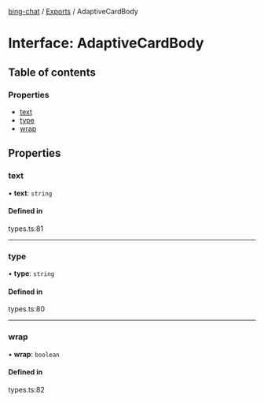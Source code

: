 [bing-chat](../readme.md) / [Exports](../modules.md) / AdaptiveCardBody

# Interface: AdaptiveCardBody

## Table of contents

### Properties

- [text](AdaptiveCardBody.md#text)
- [type](AdaptiveCardBody.md#type)
- [wrap](AdaptiveCardBody.md#wrap)

## Properties

### text

• **text**: `string`

#### Defined in

types.ts:81

___

### type

• **type**: `string`

#### Defined in

types.ts:80

___

### wrap

• **wrap**: `boolean`

#### Defined in

types.ts:82
